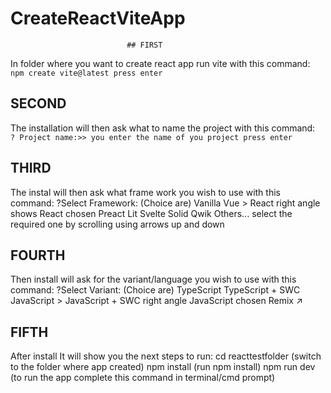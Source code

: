 # CreateReactViteApp

                              ## FIRST
  In folder where you want to create react app run vite with this command:</br>
    `npm create vite@latest press enter`
    
## SECOND
  The installation will then ask what to name the project with this command:</br>
    `? Project name:>> you enter the name of you project press enter`
## THIRD
  The instal will then ask what frame work you wish to use with this command:
    ?Select Framework:    (Choice are)
                          Vanilla
                          Vue
                        > React      right angle shows React chosen
                          Preact
                          Lit
                          Svelte
                          Solid
                          Qwik
                          Others...
      select the required one by scrolling using arrows up and down
                                      
## FOURTH
  Then install will ask for the variant/language you wish to use with this command:
    ?Select Variant:    (Choice are)
                        TypeScript
                        TypeScript + SWC
                        JavaScript
                      > JavaScript + SWC    right angle JavaScript chosen
                        Remix ↗
                        
      
## FIFTH
  After install It will show you the next steps to run:
    cd reacttestfolder        (switch to the folder where app created)
    npm install               (run npm install)
    npm run dev               (to run the app complete this command in terminal/cmd prompt)






